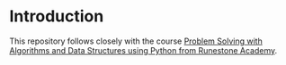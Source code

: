 # Introduction

This repository follows closely with the course [Problem Solving with Algorithms and Data Structures using Python from Runestone Academy](https://runestone.academy/ns/books/published/pythonds3/index.html).

